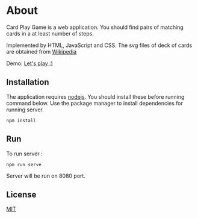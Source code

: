 # About

Card Play Game is a web application. You should find pairs of matching cards in a at least number of steps.

Implemented by HTML, JavaScript and CSS.
The svg files of deck of cards are obtained from [Wikipedia](https://en.wikipedia.org/wiki/Standard_52-card_deck)

Demo: [Let's play :)](https://gunaygultekin.github.io/)

## Installation
The application requires [nodejs](https://nodejs.org/en/download/). You should install these before running command below.
Use the package manager to install dependencies for running server.

```
npm install
```
## Run
To run server :
```
npm run serve
```
Server  will be run on 8080 port. 

## License
[MIT](https://choosealicense.com/licenses/mit/)
